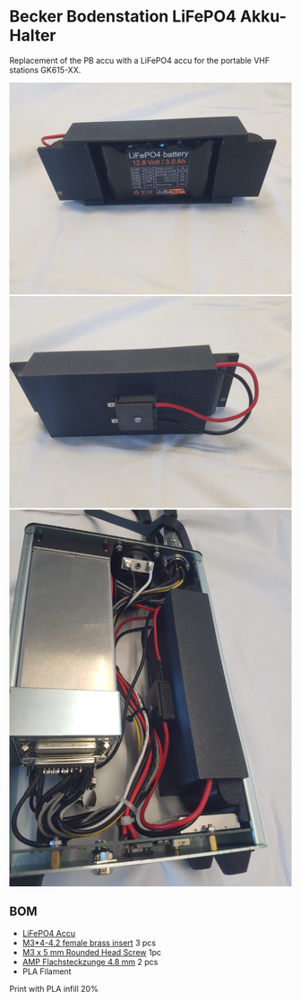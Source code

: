 # Becker Bodenstation LiFePO4 Akku-Halter
Replacement of the PB accu with a LiFePO4 accu for the portable VHF stations GK615-XX.

<img src="img/20240813_151418.jpg">
<img src="img/20240813_151410.jpg">
<img src="img/20240813_152344.jpg">

## BOM
- [LiFePO4 Accu](https://www.jubatec.net/LiFePO4-Akku-12V-3Ah-in-flacher-Ausfuehrung-mit-BMS-Batterie-Management-System.html)
- [M3*4-4.2 female brass insert](https://de.aliexpress.com/i/1005002069529871.html?gatewayAdapt=glo2deu) 3 pcs
- [M3 x 5 mm Rounded Head Screw](https://www.amazon.de/Eisenwaren2000-Linsenkopfschrauben-Innensechsrund-St%C3%BCck-Gewindeschrauben/dp/B07MGDP2N2?th=1) 1pc
- [AMP Flachsteckzunge 4.8 mm](https://www.jumbo.ch/de/hobby-sport/autozubehoer/zubehoer-innen/kleinaccessoires/umove-flachsteckzunge--48-mm--10-stueck/p/6907952?trackingtoken=product%7Carea2%7CA%7CStandardkampagne%7Cordered_together_PDP%7Cordered_together_PDP#) 2 pcs
- PLA Filament

Print with PLA infill 20%